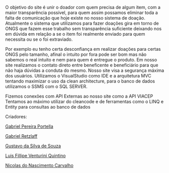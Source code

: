 O objetivo do site é unir o doador com quem precisa de algum item, com a maior transparência possível, para quem assim possamos eliminar toda a falta de comunicação que hoje existe no nosso sistema de doação.
Atualmente o sistema que utilizamos para fazer doações gira em torno de ONGS que fazem esse trabalho sem transparência suficiente deixando nos em dúvida em relação a se o item foi realmente enviado para quem necessita ou se o foi extraviado.

Por exemplo eu tenho certa desconfiança em realizar doações para certas ONGS pelo tamanho, afinal o intuito por fora pode ser bom mas não sabemos o real intuito e nem para quem é entregue o produto.
Em nosso site realizamos o contato direto entre beneficente e beneficiário para que não haja dúvidas a conduta do mesmo. Nosso site visa a segurança máxima dos usuários.
Utilizamos o VisualStudio como IDE e a arquitetura MVC tentando maximizar o uso da clean architecture, para o banco de dados utilizamos o SSMS com o SQL SERVER.

Fizemos conexões com API Externas ao nosso site como a API VIACEP
Tentamos ao máximo utilizar do cleancode e de ferramentas como o LINQ e Entity para consultas ao banco de dados

Criadores:

[Gabriel Pereira Portella](https://github.com/gbzzera7)

[Gabriel Retzlaff](https://github.com/R3TZgl)

[Gustavo da Silva de Souza](https://github.com/gusssouza)

[Luis Fillipe Venturini Quintino](https://github.com/LuisQuintino)

[Nicolas do Nascimento Carvalho](https://github.com/RASROWDK)
